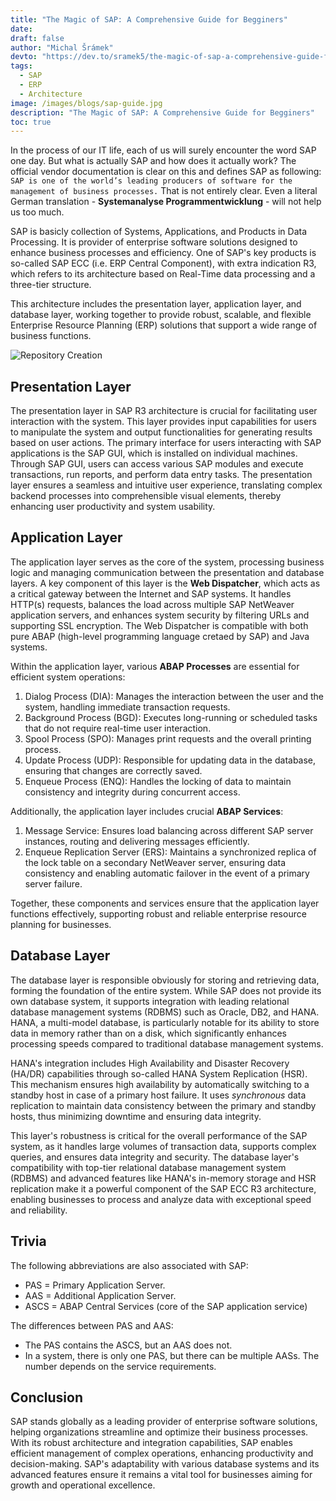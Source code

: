 ```yaml
---
title: "The Magic of SAP: A Comprehensive Guide for Begginers"
date: 
draft: false
author: "Michal Šrámek"
devto: "https://dev.to/sramek5/the-magic-of-sap-a-comprehensive-guide-for-begginers-19jc"
tags:
  - SAP
  - ERP
  - Architecture
image: /images/blogs/sap-guide.jpg
description: "The Magic of SAP: A Comprehensive Guide for Begginers"
toc: true
---
```


In the process of our IT life, each of us will surely encounter the word SAP one day. But what is actually SAP and how does it actually work? The official vendor documentation is clear on this and defines SAP as following: `SAP is one of the world’s leading producers of software for the management of business processes.` That is not entirely clear. Even a literal German translation - **Systemanalyse Programmentwicklung** - will not help us too much.

SAP is basicly collection of Systems, Applications, and Products in Data Processing. It is provider of enterprise software solutions designed to enhance business processes and efficiency. One of SAP's key products is so-called SAP ECC (i.e. ERP Central Component), with extra indication R3, which refers to its architecture based on Real-Time data processing and a three-tier structure. 

This architecture includes the presentation layer, application layer, and database layer, working together to provide robust, scalable, and flexible Enterprise Resource Planning (ERP) solutions that support a wide range of business functions.

![Repository Creation](/images/blogs/sap-r3-architecture.png)

## Presentation Layer

The presentation layer in SAP R3 architecture is crucial for facilitating user interaction with the system. This layer provides input capabilities for users to manipulate the system and output functionalities for generating results based on user actions. The primary interface for users interacting with SAP applications is the SAP GUI, which is installed on individual machines. Through SAP GUI, users can access various SAP modules and execute transactions, run reports, and perform data entry tasks. The presentation layer ensures a seamless and intuitive user experience, translating complex backend processes into comprehensible visual elements, thereby enhancing user productivity and system usability.

## Application Layer

The application layer serves as the core of the system, processing business logic and managing communication between the presentation and database layers. A key component of this layer is the **Web Dispatcher**, which acts as a critical gateway between the Internet and SAP systems. It handles HTTP(s) requests, balances the load across multiple SAP NetWeaver application servers, and enhances system security by filtering URLs and supporting SSL encryption. The Web Dispatcher is compatible with both pure ABAP (high-level programming language cretaed by SAP) and Java systems.

Within the application layer, various **ABAP Processes** are essential for efficient system operations:

1. Dialog Process (DIA): Manages the interaction between the user and the system, handling immediate transaction requests.
2. Background Process (BGD): Executes long-running or scheduled tasks that do not require real-time user interaction.
3. Spool Process (SPO): Manages print requests and the overall printing process.
4. Update Process (UDP): Responsible for updating data in the database, ensuring that changes are correctly saved.
5. Enqueue Process (ENQ): Handles the locking of data to maintain consistency and integrity during concurrent access.

Additionally, the application layer includes crucial **ABAP Services**:

1. Message Service: Ensures load balancing across different SAP server instances, routing and delivering messages efficiently.
2. Enqueue Replication Server (ERS): Maintains a synchronized replica of the lock table on a secondary NetWeaver server, ensuring data consistency and enabling automatic failover in the event of a primary server failure.

Together, these components and services ensure that the application layer functions effectively, supporting robust and reliable enterprise resource planning for businesses.

## Database Layer

The database layer is responsible obviously for storing and retrieving data, forming the foundation of the entire system. While SAP does not provide its own database system, it supports integration with leading relational database management systems (RDBMS) such as Oracle, DB2, and HANA. HANA, a multi-model database, is particularly notable for its ability to store data in memory rather than on a disk, which significantly enhances processing speeds compared to traditional database management systems.

HANA's integration includes High Availability and Disaster Recovery (HA/DR) capabilities through so-called HANA System Replication (HSR). This mechanism ensures high availability by automatically switching to a standby host in case of a primary host failure. It uses _synchronous_ data replication to maintain data consistency between the primary and standby hosts, thus minimizing downtime and ensuring data integrity.

This layer's robustness is critical for the overall performance of the SAP system, as it handles large volumes of transaction data, supports complex queries, and ensures data integrity and security. The database layer's compatibility with top-tier relational database management system (RDBMS) and advanced features like HANA's in-memory storage and HSR replication make it a powerful component of the SAP ECC R3 architecture, enabling businesses to process and analyze data with exceptional speed and reliability.

## Trivia

The following abbreviations are also associated with SAP:
- PAS = Primary Application Server.
- AAS = Additional Application Server.
- ASCS = ABAP Central Services (core of the SAP application service)

The differences between PAS and AAS: 
- The PAS contains the ASCS, but an AAS does not. 
- In a system, there is only one PAS, but there can be multiple AASs. The number depends on the service requirements.

## Conclusion

SAP stands globally as a leading provider of enterprise software solutions, helping organizations streamline and optimize their business processes. With its robust architecture and integration capabilities, SAP enables efficient management of complex operations, enhancing productivity and decision-making. SAP's adaptability with various database systems and its advanced features ensure it remains a vital tool for businesses aiming for growth and operational excellence.